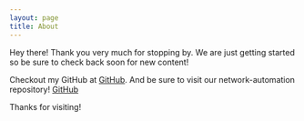 ```yaml
---
layout: page
title: About
---
```


<p class="message">
  Hey there! Thank you very much for stopping by.  We are just getting started so be sure to check back soon for new content!
</p>

Checkout my GitHub at [GitHub](https://github.com/gdykeman).
And be sure to visit our network-automation repository! [GitHub](https://github.com/network-automation)

Thanks for visiting!
